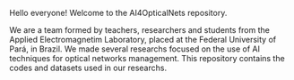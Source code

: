 Hello everyone! Welcome to the AI4OpticalNets repository.

We are a team formed by teachers, researchers and students from the Applied Electromagnetim Laboratory, placed at the Federal University of Pará, in Brazil.
We made several researchs focused on the use of AI techniques for optical networks management.
This repository contains the codes and datasets used in our researchs.
